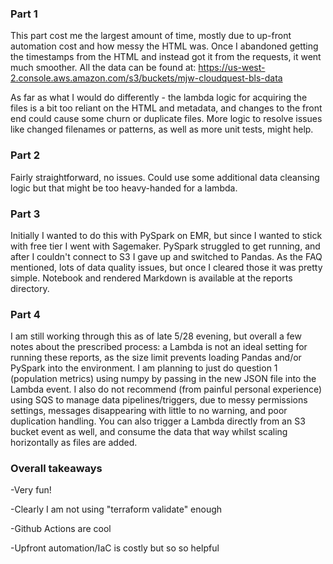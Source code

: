 ### Part 1

This part cost me the largest amount of time, mostly due to up-front automation cost and how messy the HTML was. Once I abandoned getting the timestamps from the HTML and instead got it from the requests, it went much smoother. All the data can be found at: https://us-west-2.console.aws.amazon.com/s3/buckets/mjw-cloudquest-bls-data

As far as what I would do differently - the lambda logic for acquiring the files is a bit too reliant on the HTML and metadata, and changes to the front end could cause some churn or duplicate files. More logic to resolve issues like changed filenames or patterns, as well as more unit tests, might help.

### Part 2

Fairly straightforward, no issues. Could use some additional data cleansing logic but that might be too heavy-handed for a lambda.

### Part 3

Initially I wanted to do this with PySpark on EMR, but since I wanted to stick with free tier I went with Sagemaker. PySpark struggled to get running, and after I couldn't connect to S3 I gave up and switched to Pandas. As the FAQ mentioned, lots of data quality issues, but once I cleared those it was pretty simple. Notebook and rendered Markdown is available at the reports directory.

### Part 4

I am still working through this as of late 5/28 evening, but overall a few notes about the prescribed process: a Lambda is not an ideal setting for running these reports, as the size limit prevents loading Pandas and/or PySpark into the environment. I am planning to just do question 1 (population metrics) using numpy by passing in the new JSON file into the Lambda event. I also do not recommend (from painful personal experience) using SQS to manage data pipelines/triggers, due to messy permissions settings, messages disappearing with little to no warning, and poor duplication handling. You can also trigger a Lambda directly from an S3 bucket event as well, and consume the data that way whilst scaling horizontally as files are added.

### Overall takeaways

-Very fun!

-Clearly I am not using "terraform validate" enough

-Github Actions are cool

-Upfront automation/IaC is costly but so so helpful
